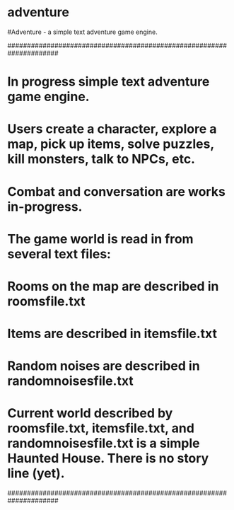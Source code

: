 adventure
=========
#Adventure - a simple text adventure game engine.

#####################################################################
# In progress simple text adventure game engine.
# Users create a character, explore a map, pick up items, solve puzzles, kill monsters, talk to NPCs, etc.
# Combat and conversation are works in-progress.
#
# The game world is read in from several text files:
#   Rooms on the map are described in roomsfile.txt
#   Items are described in itemsfile.txt
#   Random noises are described in randomnoisesfile.txt
#
# Current world described by roomsfile.txt, itemsfile.txt, and randomnoisesfile.txt is a simple Haunted House. There is no story line (yet).
#####################################################################